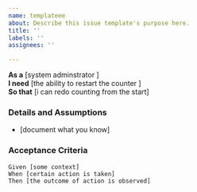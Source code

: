 ```yaml
---
name: templateee
about: Describe this issue template's purpose here.
title: ''
labels: ''
assignees: ''

---
```


**As a** [system adminstrator ]  
 **I need** [the ability to restart the counter ]  
 **So that** [i can redo counting from the start]  
   
 ### Details and Assumptions
 * [document what you know]
   
 ### Acceptance Criteria  
   
 ```gherkin
 Given [some context]
 When [certain action is taken]
 Then [the outcome of action is observed]
 ```
